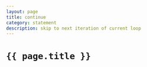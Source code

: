 ```yaml
---
layout: page
title: continue
category: statement
description: skip to next iteration of current loop
---
```


# `{{ page.title }}`

